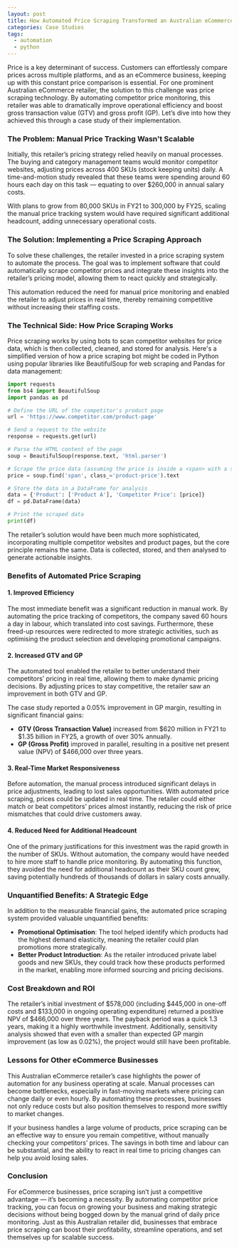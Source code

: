 ```yaml
---
layout: post
title: How Automated Price Scraping Transformed an Australian eCommerce Retailer
categories: Case Studies
tags:
  - automation
  - python
---
```

Price is a key determinant of success. Customers can effortlessly compare prices across multiple platforms, and as an eCommerce business, keeping up with this constant price comparison is essential. For one prominent Australian eCommerce retailer, the solution to this challenge was price scraping technology. By automating competitor price monitoring, this retailer was able to dramatically improve operational efficiency and boost gross transaction value (GTV) and gross profit (GP). Let’s dive into how they achieved this through a case study of their implementation.

### The Problem: Manual Price Tracking Wasn't Scalable

Initially, this retailer’s pricing strategy relied heavily on manual processes. The buying and category management teams would monitor competitor websites, adjusting prices across 400 SKUs (stock keeping units) daily. A time-and-motion study revealed that these teams were spending around 60 hours each day on this task — equating to over $260,000 in annual salary costs.

With plans to grow from 80,000 SKUs in FY21 to 300,000 by FY25, scaling the manual price tracking system would have required significant additional headcount, adding unnecessary operational costs.

### The Solution: Implementing a Price Scraping Approach

To solve these challenges, the retailer invested in a price scraping system to automate the process. The goal was to implement software that could automatically scrape competitor prices and integrate these insights into the retailer’s pricing model, allowing them to react quickly and strategically.

This automation reduced the need for manual price monitoring and enabled the retailer to adjust prices in real time, thereby remaining competitive without increasing their staffing costs.

### The Technical Side: How Price Scraping Works

Price scraping works by using bots to scan competitor websites for price data, which is then collected, cleaned, and stored for analysis. Here's a simplified version of how a price scraping bot might be coded in Python using popular libraries like BeautifulSoup for web scraping and Pandas for data management:

```python
import requests
from bs4 import BeautifulSoup
import pandas as pd

# Define the URL of the competitor's product page
url = 'https://www.competitor.com/product-page'

# Send a request to the website
response = requests.get(url)

# Parse the HTML content of the page
soup = BeautifulSoup(response.text, 'html.parser')

# Scrape the price data (assuming the price is inside a <span> with a specific class)
price = soup.find('span', class_='product-price').text

# Store the data in a DataFrame for analysis
data = {'Product': ['Product A'], 'Competitor Price': [price]}
df = pd.DataFrame(data)

# Print the scraped data
print(df)
```

The retailer’s solution would have been much more sophisticated, incorporating multiple competitor websites and product pages, but the core principle remains the same. Data is collected, stored, and then analysed to generate actionable insights.

### Benefits of Automated Price Scraping

#### 1. **Improved Efficiency**

The most immediate benefit was a significant reduction in manual work. By automating the price tracking of competitors, the company saved 60 hours a day in labour, which translated into cost savings. Furthermore, these freed-up resources were redirected to more strategic activities, such as optimising the product selection and developing promotional campaigns.

#### 2. **Increased GTV and GP**

The automated tool enabled the retailer to better understand their competitors’ pricing in real time, allowing them to make dynamic pricing decisions. By adjusting prices to stay competitive, the retailer saw an improvement in both GTV and GP.

The case study reported a 0.05% improvement in GP margin, resulting in significant financial gains:

- **GTV (Gross Transaction Value)** increased from $620 million in FY21 to $1.35 billion in FY25, a growth of over 30% annually.
- **GP (Gross Profit)** improved in parallel, resulting in a positive net present value (NPV) of $466,000 over three years.

#### 3. **Real-Time Market Responsiveness**

Before automation, the manual process introduced significant delays in price adjustments, leading to lost sales opportunities. With automated price scraping, prices could be updated in real time. The retailer could either match or beat competitors’ prices almost instantly, reducing the risk of price mismatches that could drive customers away.

#### 4. **Reduced Need for Additional Headcount**

One of the primary justifications for this investment was the rapid growth in the number of SKUs. Without automation, the company would have needed to hire more staff to handle price monitoring. By automating this function, they avoided the need for additional headcount as their SKU count grew, saving potentially hundreds of thousands of dollars in salary costs annually.

### Unquantified Benefits: A Strategic Edge

In addition to the measurable financial gains, the automated price scraping system provided valuable unquantified benefits:

- **Promotional Optimisation**: The tool helped identify which products had the highest demand elasticity, meaning the retailer could plan promotions more strategically.
- **Better Product Introduction**: As the retailer introduced private label goods and new SKUs, they could track how these products performed in the market, enabling more informed sourcing and pricing decisions.
  
### Cost Breakdown and ROI

The retailer’s initial investment of $578,000 (including $445,000 in one-off costs and $133,000 in ongoing operating expenditure) returned a positive NPV of $466,000 over three years. The payback period was a quick 1.3 years, making it a highly worthwhile investment. Additionally, sensitivity analysis showed that even with a smaller than expected GP margin improvement (as low as 0.02%), the project would still have been profitable.

### Lessons for Other eCommerce Businesses

This Australian eCommerce retailer’s case highlights the power of automation for any business operating at scale. Manual processes can become bottlenecks, especially in fast-moving markets where pricing can change daily or even hourly. By automating these processes, businesses not only reduce costs but also position themselves to respond more swiftly to market changes.

If your business handles a large volume of products, price scraping can be an effective way to ensure you remain competitive, without manually checking your competitors’ prices. The savings in both time and labour can be substantial, and the ability to react in real time to pricing changes can help you avoid losing sales.

### Conclusion
For eCommerce businesses, price scraping isn’t just a competitive advantage — it’s becoming a necessity. By automating competitor price tracking, you can focus on growing your business and making strategic decisions without being bogged down by the manual grind of daily price monitoring. Just as this Australian retailer did, businesses that embrace price scraping can boost their profitability, streamline operations, and set themselves up for scalable success.